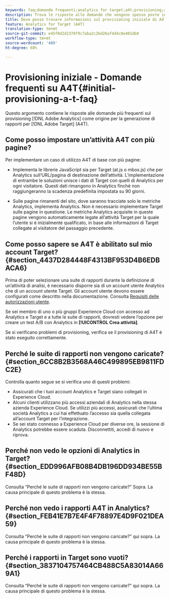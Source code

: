 ```yaml
---
keywords: faq;domande frequenti;analytics for target;a4t;provisioning;adobe experience cloud
description: Trova le risposte alle domande che vengono spesso poste in merito al provisioning di Analytics for Target (A4T), che consente di utilizzare i rapporti di Analytics per le attività di Target.
title: Dove posso trovare informazioni sul provisioning iniziale di A4T?
feature: Analytics for Target (A4T)
translation-type: tm+mt
source-git-commit: e45f0d2d2370f9c7aba2c2bd26afdd4c0e401db8
workflow-type: tm+mt
source-wordcount: '489'
ht-degree: 68%

---
```



# Provisioning iniziale - Domande frequenti su A4T{#initial-provisioning-a-t-faq}

Questo argomento contiene le risposte alle domande più frequenti sul provisioning [!DNL Adobe Analytics] come origine per la generazione di rapporti per [!DNL Adobe Target] (A4T).

## Come posso impostare un’attività A4T con più pagine?

Per implementare un caso di utilizzo A4T di base con più pagine:

* Implementa le librerie JavaScript sia per Target (at.js o mbox.js) che per Analytics sull’URL/pagina di destinazione dell’attività. L’implementazione di entrambe le soluzioni unisce i dati di Target con quelli di Analytics per ogni visitatore. Questi dati rimangono in Analytics finché non raggiungeranno la scadenza predefinita impostata su 90 giorni.

* Sulle pagine rimanenti del sito, dove saranno tracciate solo le metriche Analytics, implementa Analytics. Non è necessario implementare Target sulle pagine in questione. Le metriche Analytics acquisite in queste pagine vengono automaticamente legate all’attività Target per la quale l’utente si è inizialmente qualificato, in base alle informazioni di Target collegate al visitatore del passaggio precedente.

## Come posso sapere se A4T è abilitato sul mio account Target? {#section_4437D284448F4313BF953D4B6EDBACA6}

Prima di poter selezionare una suite di rapporti durante la definizione di un’attività di analisi, è necessario disporre sia di un account utente Analytics che di un account utente Target. Gli account utente devono essere configurati come descritto nella documentazione. Consulta [Requisiti delle autorizzazioni utente](/help/c-integrating-target-with-mac/a4t/account-reqs.md#concept_4BC06CAB00BF46FF9362AFE98656B083).

Se sei membro di uno o più gruppi Experience Cloud con accesso ad Analytics e Target e a tutte le suite di rapporti, dovresti vedere l’opzione per creare un test A/B con Analytics in **[!UICONTROL Crea attività]**.

Se si verificano problemi di provisioning, verifica se il provisioning di A4T è stato eseguito correttamente.

## Perché le suite di rapporti non vengono caricate? {#section_6CC8B2B3568A46C499895EB9811FDC2E}

Controlla quanto segue se si verifica uno di questi problemi:

* Assicurati che i tuoi account Analytics e Target siano collegati in Experience Cloud.
* Alcuni clienti utilizzano più accessi aziendali di Analytics nella stessa azienda Experience Cloud. Se utilizzi più accessi, assicurati che l’ultima società Analytics a cui hai effettuato l’accesso sia quella collegata all’account Target per l’integrazione.
* Se sei stato connesso a Experience Cloud per diverse ore, la sessione di Analytics potrebbe essere scaduta. Disconnettiti, accedi di nuovo e riprova.

## Perché non vedo le opzioni di Analytics in Target?  {#section_EDD996AFB08B4DB196DD934BE55BF48D}

Consulta “Perché le suite di rapporti non vengono caricate?” Sopra. La causa principale di questo problema è la stessa.

## Perché non vedo i rapporti A4T in Analytics?  {#section_FEB41E7B7E4F4F78897E4D9F021DEA59}

Consulta “Perché le suite di rapporti non vengono caricate?” qui sopra. La causa principale di questo problema è la stessa.

## Perché i rapporti in Target sono vuoti?  {#section_3837104757464CB488C5A83014A669A1}

Consulta “Perché le suite di rapporti non vengono caricate?” qui sopra. La causa principale di questo problema è la stessa.
